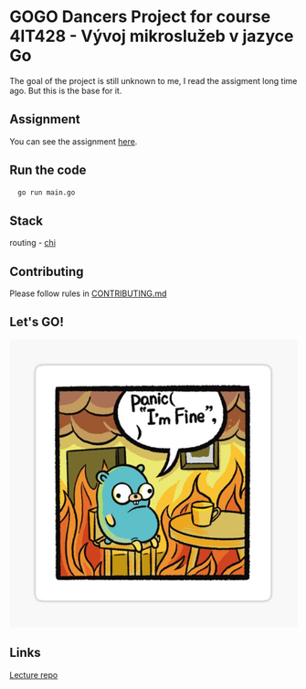 # GOGO Dancers Project for course 4IT428 - Vývoj mikroslužeb v jazyce Go

The goal of the project is still unknown to me, I read the assigment long time ago. But this is the base for it.

## Assignment

You can see the assignment [here](assignment.pdf).

## Run the code

```bash
  go run main.go
```

## Stack

routing - [chi](https://github.com/go-chi/chi)

## Contributing

Please follow rules in [CONTRIBUTING.md](./CONTRIBUTING.md)

## Let's GO!

![MeAndGo](logo.jpg)

## Links

[Lecture repo](https://github.com/strvcom/backend-go-vse-microservice-development)
